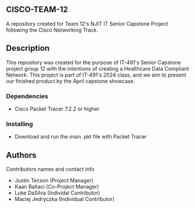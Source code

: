 ## CISCO-TEAM-12
A repository created for Team 12's NJIT IT Senior Capstone Project following the Cisco Networking Track.

## Description

This repository was created for the purpose of IT-491's Senior Capstone project group 12 with the intentions of creating a Healthcare Data Compliant Network. 
This project is part of IT-491's 2024 class, and we aim to present our finished product by the April capstone showcase. 

### Dependencies

* Cisco Packet Tracer 7.2.2 or higher
  
### Installing

* Download and run the main .pkt file with Packet Tracer

## Authors

Contributors names and contact info

* Justin Tecson (Project Manager)
* Kaan Baltaci (Co-Project Manager)
* Luke DaSilva (Individal Contributor)
* Maciej Jedryczka (Individual Contributor)
